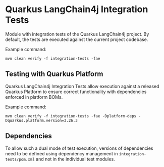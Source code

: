# Quarkus LangChain4j Integration Tests

Module with integration tests of the Quarkus LangChain4j project.
By default, the tests are executed against the current project codebase.

Example command:
```
mvn clean verify -f integration-tests -fae
```

## Testing with Quarkus Platform
Quarkus LangChain4j Integration Tests allow execution against a released Quarkus Platform to ensure correct
functionality with dependencies enforced in platform BOMs.

Example command:
```
mvn clean verify -f integration-tests -fae -Dplatform-deps -Dquarkus.platform.version=3.26.3
```

## Dependencies
To allow such a dual mode of test execution, versions of dependencies need to be defined using dependency
management in `integration-tests/pom.xml` and not in the individual test modules.
 


